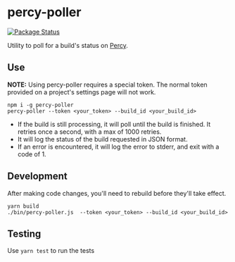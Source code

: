 # percy-poller

[![Package Status](https://img.shields.io/npm/v/percy-poller.svg)](https://www.npmjs.com/package/percy-poller)

Utility to poll for a build's status on [Percy](https://percy.io).  

## Use

**NOTE:** Using percy-poller requires a special token. The normal token provided on a project's settings page will not work.

```
npm i -g percy-poller
percy-poller --token <your_token> --build_id <your_build_id>
```

* If the build is still processing, it will poll until the build is finished. It retries once a second, with a max of 1000 retries.
* It will log the status of the build requested in JSON format.  
* If an error is encountered, it will log the error to stderr, and exit with a code of 1.


## Development

After making code changes, you'll need to rebuild before they'll take effect.
```
yarn build
./bin/percy-poller.js  --token <your_token> --build_id <your_build_id>
```

## Testing

Use `yarn test` to run the tests
